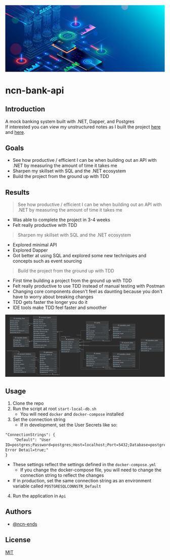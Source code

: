<img src="https://github.com/ncn-ends/ncn-bank-api/blob/master/bank-tech-banner.jpeg?raw=true" alt="Banner for repo">

# ncn-bank-api

## Introduction

A mock banking system built with .NET, Dapper, and Postgres  
If interested you can view my unstructured notes as I built the project [here](./NOTES.md) and [here](./REQUIREMENTS.md).

## Goals

- See how productive / efficient I can be when building out an API with .NET by measuring the amount of time it takes me
- Sharpen my skillset with SQL and the .NET ecosystem
- Build the project from the ground up with TDD

## Results

> See how productive / efficient I can be when building out an API with .NET by measuring the amount of time it takes me
- Was able to complete the project in 3-4 weeks
- Felt really productive with TDD

> Sharpen my skillset with SQL and the .NET ecosystem
- Explored minimal API
- Explored Dapper
- Got better at using SQL and explored some new techniques and concepts such as event sourcing

> Build the project from the ground up with TDD
- First time building a project from the ground up with TDD
- Felt really productive to use TDD instead of manual testing with Postman
- Changing core components doesn't feel as daunting because you don't have to worry about breaking changes
- TDD gets faster the longer you do it
- IDE tools make TDD feel faster and smoother


<img src="https://github.com/ncn-ends/ncn-bank-api/blob/master/ncn-bank-api-schema-graph.png?raw=true" alt="Schema graph">

## Usage

1) Clone the repo
2) Run the script at root `start-local-db.sh`
    - You will need `docker` and `docker-compose` installed
3) Set the connection string
    - If in development, set the User Secrets like so:
```
"ConnectionStrings": {
    "Default": "User ID=postgres;Password=postgres;Host=localhost;Port=5432;Database=postgres;Include Error Detail=true;"
}
```
   - These settings reflect the settings defined in the `docker-compose.yml`
     - If you change the docker-compose file, you will need to change the connection string to reflect the changes
   - If in production, set the same connection string as an environment variable called `POSTGRESQLCONNSTR_Default`
4) Run the application in `Api`

## Authors

- [@ncn-ends](https://www.github.com/ncn-ends)


## License

[MIT](https://choosealicense.com/licenses/mit/)